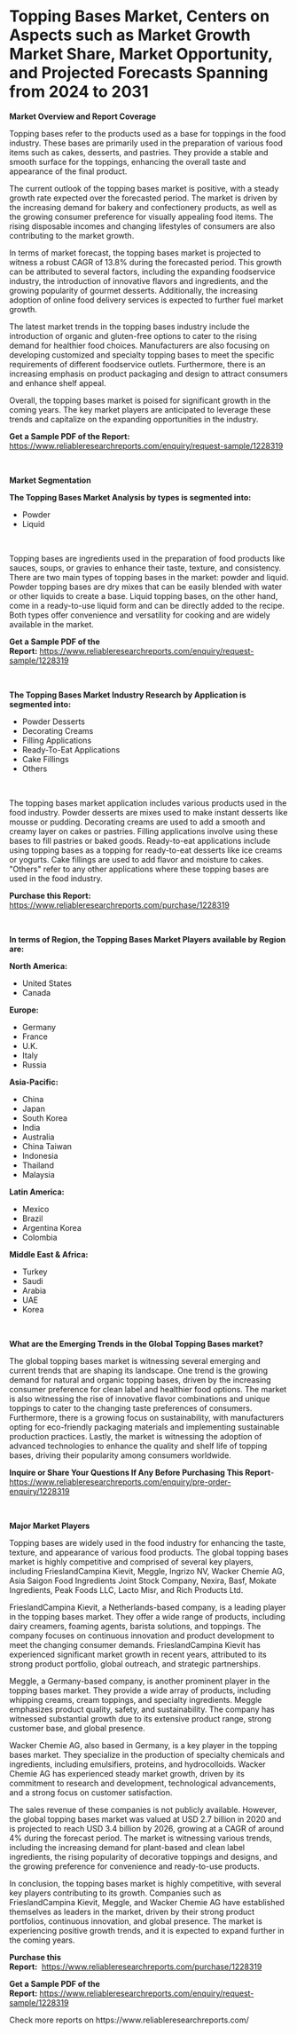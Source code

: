 <p><h1>Topping Bases Market, Centers on Aspects such as Market Growth Market Share, Market Opportunity, and Projected Forecasts Spanning from 2024 to 2031</h1></p><p><strong>Market Overview and Report Coverage</strong></p>
<p><p>Topping bases refer to the products used as a base for toppings in the food industry. These bases are primarily used in the preparation of various food items such as cakes, desserts, and pastries. They provide a stable and smooth surface for the toppings, enhancing the overall taste and appearance of the final product.</p><p>The current outlook of the topping bases market is positive, with a steady growth rate expected over the forecasted period. The market is driven by the increasing demand for bakery and confectionery products, as well as the growing consumer preference for visually appealing food items. The rising disposable incomes and changing lifestyles of consumers are also contributing to the market growth.</p><p>In terms of market forecast, the topping bases market is projected to witness a robust CAGR of 13.8% during the forecasted period. This growth can be attributed to several factors, including the expanding foodservice industry, the introduction of innovative flavors and ingredients, and the growing popularity of gourmet desserts. Additionally, the increasing adoption of online food delivery services is expected to further fuel market growth.</p><p>The latest market trends in the topping bases industry include the introduction of organic and gluten-free options to cater to the rising demand for healthier food choices. Manufacturers are also focusing on developing customized and specialty topping bases to meet the specific requirements of different foodservice outlets. Furthermore, there is an increasing emphasis on product packaging and design to attract consumers and enhance shelf appeal.</p><p>Overall, the topping bases market is poised for significant growth in the coming years. The key market players are anticipated to leverage these trends and capitalize on the expanding opportunities in the industry.</p></p>
<p><strong>Get a Sample PDF of the Report:</strong> <a href="https://www.reliableresearchreports.com/enquiry/request-sample/1228319">https://www.reliableresearchreports.com/enquiry/request-sample/1228319</a></p>
<p>&nbsp;</p>
<p><strong>Market Segmentation</strong></p>
<p><strong>The Topping Bases Market Analysis by types is segmented into:</strong></p>
<p><ul><li>Powder</li><li>Liquid</li></ul></p>
<p>&nbsp;</p>
<p><p>Topping bases are ingredients used in the preparation of food products like sauces, soups, or gravies to enhance their taste, texture, and consistency. There are two main types of topping bases in the market: powder and liquid. Powder topping bases are dry mixes that can be easily blended with water or other liquids to create a base. Liquid topping bases, on the other hand, come in a ready-to-use liquid form and can be directly added to the recipe. Both types offer convenience and versatility for cooking and are widely available in the market.</p></p>
<p><strong>Get a Sample PDF of the Report:</strong>&nbsp;<a href="https://www.reliableresearchreports.com/enquiry/request-sample/1228319">https://www.reliableresearchreports.com/enquiry/request-sample/1228319</a></p>
<p>&nbsp;</p>
<p><strong>The Topping Bases Market Industry Research by Application is segmented into:</strong></p>
<p><ul><li>Powder Desserts</li><li>Decorating Creams</li><li>Filling Applications</li><li>Ready-To-Eat Applications</li><li>Cake Fillings</li><li>Others</li></ul></p>
<p>&nbsp;</p>
<p><p>The topping bases market application includes various products used in the food industry. Powder desserts are mixes used to make instant desserts like mousse or pudding. Decorating creams are used to add a smooth and creamy layer on cakes or pastries. Filling applications involve using these bases to fill pastries or baked goods. Ready-to-eat applications include using topping bases as a topping for ready-to-eat desserts like ice creams or yogurts. Cake fillings are used to add flavor and moisture to cakes. "Others" refer to any other applications where these topping bases are used in the food industry.</p></p>
<p><strong>Purchase this Report:</strong>&nbsp; <a href="https://www.reliableresearchreports.com/purchase/1228319">https://www.reliableresearchreports.com/purchase/1228319</a></p>
<p>&nbsp;</p>
<p><strong>In terms of Region, the Topping Bases Market Players available by Region are:</strong></p>
<p>
    <p> <strong> North America: </strong>
        <ul>
            <li>United States</li>
            <li>Canada</li>
        </ul>
        </p> 
    <p> <strong> Europe: </strong>
        <ul>
            <li>Germany</li>
            <li>France</li>
            <li>U.K.</li>
            <li>Italy</li>
            <li>Russia</li>
        </ul>
        </p> 
    <p> <strong> Asia-Pacific: </strong>
        <ul>
            <li>China</li>
            <li>Japan</li>
            <li>South Korea</li>
            <li>India</li>
            <li>Australia</li>
            <li>China Taiwan</li>
            <li>Indonesia</li>
            <li>Thailand</li>
            <li>Malaysia</li>
        </ul>
        </p> 
    <p> <strong> Latin America: </strong>
        <ul>
            <li>Mexico</li>
            <li>Brazil</li>
            <li>Argentina Korea</li>
            <li>Colombia</li>
        </ul>
        </p> 
    <p> <strong> Middle East & Africa: </strong>
        <ul>
            <li>Turkey</li>
            <li>Saudi</li>
            <li>Arabia</li>
            <li>UAE</li>
            <li>Korea</li>
        </ul>
    </p>
    </p>
<p>&nbsp;</p>
<p><strong>What are the Emerging Trends in the Global Topping Bases market?</strong></p>
<p><p>The global topping bases market is witnessing several emerging and current trends that are shaping its landscape. One trend is the growing demand for natural and organic topping bases, driven by the increasing consumer preference for clean label and healthier food options. The market is also witnessing the rise of innovative flavor combinations and unique toppings to cater to the changing taste preferences of consumers. Furthermore, there is a growing focus on sustainability, with manufacturers opting for eco-friendly packaging materials and implementing sustainable production practices. Lastly, the market is witnessing the adoption of advanced technologies to enhance the quality and shelf life of topping bases, driving their popularity among consumers worldwide.</p></p>
<p><strong>Inquire or Share Your Questions If Any Before Purchasing This Report</strong>- <a href="https://www.reliableresearchreports.com/enquiry/pre-order-enquiry/1228319">https://www.reliableresearchreports.com/enquiry/pre-order-enquiry/1228319</a></p>
<p>&nbsp;</p>
<p><strong>Major Market Players</strong></p>
<p><p>Topping bases are widely used in the food industry for enhancing the taste, texture, and appearance of various food products. The global topping bases market is highly competitive and comprised of several key players, including FrieslandCampina Kievit, Meggle, Ingrizo NV, Wacker Chemie AG, Asia Saigon Food Ingredients Joint Stock Company, Nexira, Basf, Mokate Ingredients, Peak Foods LLC, Lacto Misr, and Rich Products Ltd.</p><p>FrieslandCampina Kievit, a Netherlands-based company, is a leading player in the topping bases market. They offer a wide range of products, including dairy creamers, foaming agents, barista solutions, and toppings. The company focuses on continuous innovation and product development to meet the changing consumer demands. FrieslandCampina Kievit has experienced significant market growth in recent years, attributed to its strong product portfolio, global outreach, and strategic partnerships.</p><p>Meggle, a Germany-based company, is another prominent player in the topping bases market. They provide a wide array of products, including whipping creams, cream toppings, and specialty ingredients. Meggle emphasizes product quality, safety, and sustainability. The company has witnessed substantial growth due to its extensive product range, strong customer base, and global presence.</p><p>Wacker Chemie AG, also based in Germany, is a key player in the topping bases market. They specialize in the production of specialty chemicals and ingredients, including emulsifiers, proteins, and hydrocolloids. Wacker Chemie AG has experienced steady market growth, driven by its commitment to research and development, technological advancements, and a strong focus on customer satisfaction.</p><p>The sales revenue of these companies is not publicly available. However, the global topping bases market was valued at USD 2.7 billion in 2020 and is projected to reach USD 3.4 billion by 2026, growing at a CAGR of around 4% during the forecast period. The market is witnessing various trends, including the increasing demand for plant-based and clean label ingredients, the rising popularity of decorative toppings and designs, and the growing preference for convenience and ready-to-use products.</p><p>In conclusion, the topping bases market is highly competitive, with several key players contributing to its growth. Companies such as FrieslandCampina Kievit, Meggle, and Wacker Chemie AG have established themselves as leaders in the market, driven by their strong product portfolios, continuous innovation, and global presence. The market is experiencing positive growth trends, and it is expected to expand further in the coming years.</p></p>
<p><strong>Purchase this Report:</strong>&nbsp;&nbsp;<a href="https://www.reliableresearchreports.com/purchase/1228319">https://www.reliableresearchreports.com/purchase/1228319</a></p>
<p></p>
<p><strong>Get a Sample PDF of the Report:</strong>&nbsp;<a href="https://www.reliableresearchreports.com/enquiry/request-sample/1228319">https://www.reliableresearchreports.com/enquiry/request-sample/1228319</a></p>
<p>Check more reports on https://www.reliableresearchreports.com/</p>